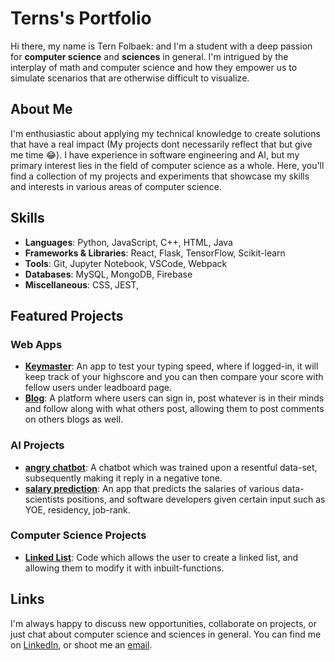 # Terns's Portfolio 

Hi there, my name is Tern Folbaek: and I'm a student with a deep passion for **computer science** and **sciences** in general. I'm intrigued by the interplay of math and computer science and how they empower us to simulate scenarios that are otherwise difficult to visualize.

## About Me

I'm enthusiastic about applying my technical knowledge to create solutions that have a real impact (My projects dont necessarily reflect that but give me time 😂). I have experience in software engineering and AI, but my primary interest lies in the field of computer science as a whole.
Here, you'll find a collection of my projects and experiments that showcase my skills and interests in various areas of computer science.

## Skills

- **Languages**: Python, JavaScript, C++, HTML, Java
- **Frameworks & Libraries**: React, Flask, TensorFlow, Scikit-learn
- **Tools**: Git, Jupyter Notebook, VSCode, Webpack
- **Databases**: MySQL, MongoDB, Firebase
- **Miscellaneous**: CSS, JEST, 

## Featured Projects

### Web Apps

- **[Keymaster](https://github.com/TernFolbaek/keymaster-frontend)**: An app to test your typing speed, where if logged-in, it will keep track of your highscore and you can then compare your score with fellow users under leadboard page.
- **[Blog](https://github.com/TernFolbaek/blog-frontend)**: A platform where users can sign in, post whatever is in their minds and follow along with what others post, allowing them to post comments on others blogs as well. 

### AI Projects

- **[angry chatbot]([link-to-ai-project-1](https://github.com/TernFolbaek/angry-chatbot))**: A chatbot which was trained upon a resentful data-set, subsequently making it reply in a negative tone.
- **[salary prediction](https://github.com/TernFolbaek/salary-prediction-ml)**: An app that predicts the salaries of various data-scientists positions, and software developers given certain input such as YOE, residency, job-rank.

### Computer Science Projects

- **[Linked List](https://github.com/TernFolbaek/linked-list)**: Code which allows the user to create a linked list, and allowing them to modify it with inbuilt-functions.


## Links

I'm always happy to discuss new opportunities, collaborate on projects, or just chat about computer science and sciences in general. You can find me on [LinkedIn](https://www.linkedin.com/in/tern-folbaek-93a7b8224/), or shoot me an [email](mailto:tflolbaek@gmail.com).


